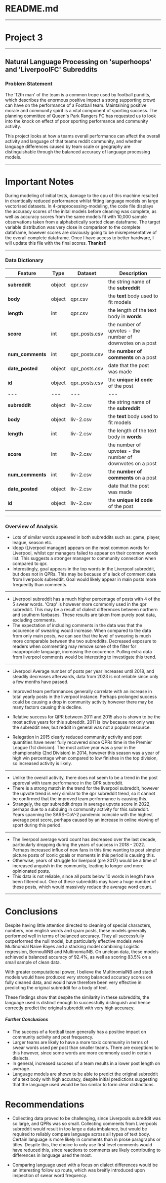 # README.md

---

# Project 3

---

## Natural Language Processing on 'superhoops' and 'LiverpoolFC' Subreddits

### Problem Statement

The '12th man' of the team is a common trope used by football pundits, which describes the enormous positive impact a strong supporting crowd can have on the performance of a Football team. Maintaining positive morale and community spirit is a vital component of sporting success. The planning committee of Queen's Park Rangers FC has requested us to look into the knock on effect of poor sporting performance and community activity.

This project looks at how a teams overall performance can affect the overall activity and language of that teams reddit community, and whether language differences caused by team scale or geography are distinguishable through the balanced accuracy of language processing models.

---

# Important Notes

During modeling of initial tests, damage to the cpu of this machine resulted in dramtically reduced performance whilst fitting language models on large vectorised datasets. In 4-preprocessing-modeling, the code file displays the accuracy scores of the inital models before cleaning was complete, as well as accuracy scores from the same models fit with 10,000 sample observations taken from a alphabetically sorted clean dataframe. The target variable distribution was very close in comparison to the complete dataframe, however scores are obviously going to be misrepresentative of the overall complete dataframe. Once I have access to better hardware, I will update this file with the final scores. **Thanks!!**

---

### Data Dictionary

|Feature|Type|Dataset|Description|
|---|---|---|---|
|**subreddit**|object|qpr.csv|the string name of the **subreddit**|
|**body**|object|qpr.csv|the **text** body used to fit models|
|**length**|int|qpr.csv|the length of the text body in **words**|
|**score**|int|qpr_posts.csv|the number of upvotes - the number of downvotes on a post|
|**num_comments**|int|qpr_posts.csv|the **number of comments** on a post|
|**date_posted**|object|qpr_posts.csv|date that the post was made|
|**id**|object|qpr_posts.csv|the **unique id code** of the post|
|---|---|---|---|
|**subreddit**|object|liv-2.csv|the string name of the **subreddit**|
|**body**|object|liv-2.csv|the **text** body used to fit models|
|**length**|int|liv-2.csv|the length of the text body in **words**|
|**score**|int|liv-2.csv|the number of upvotes - the number of downvotes on a post|
|**num_comments**|int|liv-2.csv|the **number of comments** on a post|
|**date_posted**|object|liv-2.csv|date that the post was made|
|**id**|object|liv-2.csv|the **unique id code** of the post|

---

### Overview of Analysis

- Lots of similar words appeared in both subreddits such as: game, player, league, season etc.
- klopp (Liverpool manager) appears on the most common words for Liverpool, whilst qpr managers failed to appear on their common words list. This suggests a stronger manager to community connection when compared to qpr.
- Interestingly, goal appears in the top words in the Liverpool subreddit, but does not in QPRs. This may be because of a lack of comment data from liverpools subreddit. Goal would likely appear in main posts more frequently than comments.
 --- 
- Liverpool subreddit has a much higher percentage of posts with 4 of the 5 swear words. 'Crap' is however more commonly used in the qpr subreddit. This may be a result of dialect differences between northern and southern fanbases. These results are taken from purely post data, excluding comments.
- The expectation of including comments in the data was that the occurence of swearing would increase. When compared to the data from only main posts, we can see that the level of swearing is much more comparable between the two subreddits. Decreased exposure to readers when commenting may remove some of the filter for inappropriate language, increasing the occurence. Pulling extra data from liverpool comments would be interesting to investigate this trend.
---
- Liverpool Average number of posts per year increases until 2018, and steadily decreases afterwards, data from 2023 is not reliable since only a few months have passed.
- Improved team performances generally correlate with an increase in total yearly posts in the liverpool instance. Perhaps prolonged success could be causing a drop in community activity however there may be many factors causing this decline.

- Relative success for QPR between 2011 and 2015 also is shown to be the most active years for this subreddit. 2011 is low because not only was the subreddit new, but reddit in general was not a popular resource.
- Relegation in 2015 clearly reduced community activity and post quantities have never fully recovered since QPRs time in the Premier League (1st division). The most active year was a year in the championship (2nd Division) in 2014, however this season was a year of high win percentage when compared to low finishes in the top division, so increased activity is likely.
---
- Unlike the overall activity, there does not seem to be a trend in the post approval with team performance in the QPR subreddit. 
- There is a strong match in the trend for the liverpool subreddit, however the upvote trend is very similar to the qpr subreddit trend, so it cannot be confirmed that the improved team performance is causing this.
- Strangely, the qpr subreddit drops in average upvote score in 2022, perhaps due to a subduing in community activity for this subreddit. Years spanning the SARS-CoV-2 pandemic coincide with the highest average post score, perhaps caused by an increase in online viewing of sport during this period.
---
- The liverpool average word count has decreased over the last decade, particularly dropping during the years of success in 2018 - 2022. Perhaps increased influx of new fans in this time wanting to post simpler picture posts of iconic goals or moments in this period is causing this.
- Otherwise, years of struggle for liverpool (pre 2017) would be a time of increased anguish in the community, leading to longer and more opinionated posts. 
- This data is not reliable, since all posts below 10 words in length have been filtered out. One of these subreddits may have a huge number of these posts, which would massively reduce the average word count.

---

# Conclusions

Despite having little attention directed to cleaning of special characters, numbers, non english words and spam posts, these models generally performed well in terms of balanced accuracy. They all successfully outperformed the null model, but particularly effective models were Multinomial Naive Bayes and a stacking model combining Logistic regression, BernoulliNB and MultinomialNB. On unclean data, these models achieved a balanced accuracy of 92.4%, as well as scoring 83.5% on a small sample of clean data.

With greater computational power, I believe the MultinomialNB and stack models would have produced very strong balanced accuracy scores on fully cleaned data, and would have therefore been very effective in predicting the original subreddit for a body of text. 

These findings show that despite the similarity in these subreddits, the language used is distinct enough to successfully distinguish and hence correctly predict the original subreddit with very high accuracy. 

##### Further Conclusions

- The success of a football team generally has a positive impact on community activity and post frequency.
- Larger teams are likely to have a more toxic community in terms of swear words used per post than smaller teams. There are exceptions to this however, since some words are more commonly used in certain dialects. 
- In general, increased success of a team results in a lower post length on average.
- Language models are shown to be able to predict the original subreddit of a text body with high accuracy, despite initial predictions suggesting that the language used would be too similar to form clear distinctions.

# Recommendations

- Collecting data proved to be challenging, since Liverpools subreddit was so large, and QPRs was so small. Collecting comments from Liverpools subreddit would result in too large a data imbalance, but would be required to reliably compare language across all types of text body. Certain language is more likely in comments than in prose paragraphs or titles. Despite this, the choice to only use first level comments would have reduced this, since reactions to comments are likely contributing to differences in language used the most.

- Comparing language used with a focus on dialect differences would be an interesting follow up route, which was breifly introduced upon inspection of swear word frequency.
